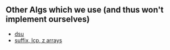 ## Other Algs which we use (and thus won't implement ourselves)

- [dsu](https://github.com/rust-lang-ja/ac-library-rs/blob/master/src/dsu.rs)
- [suffix, lcp, z arrays](https://github.com/rust-lang-ja/ac-library-rs/blob/master/src/string.rs)

